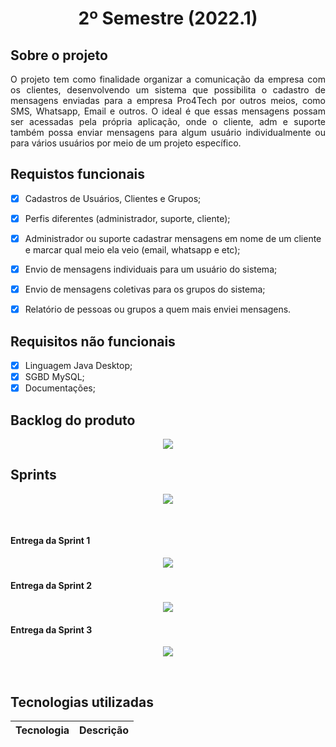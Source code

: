 <h1 align="center" >2º Semestre (2022.1)</h1>

## Sobre o projeto 

<p align="justify">
O projeto tem como finalidade organizar a comunicação da empresa com os clientes, desenvolvendo um sistema que possibilita o cadastro de mensagens enviadas para a empresa Pro4Tech por outros meios, como SMS, Whatsapp, Email e outros. O ideal é que essas mensagens possam ser acessadas pela própria aplicação, onde o cliente, adm e suporte também possa enviar mensagens para algum usuário individualmente ou para vários usuários por meio de um projeto específico.
</p>

## Requistos funcionais

- [x] Cadastros de Usuários, Clientes e Grupos; 
- [x] Perfis diferentes (administrador, suporte, cliente);
- [x] Administrador ou suporte cadastrar mensagens em nome de um cliente e marcar qual meio ela veio (email, whatsapp e etc);
- [x] Envio de mensagens individuais para um usuário do sistema;
- [x] Envio de mensagens coletivas para os grupos do sistema;
- [x] Relatório de pessoas ou grupos a quem mais enviei mensagens.


## Requisitos não funcionais

- [x] Linguagem Java Desktop;
- [x] SGBD MySQL;
- [x] Documentações;

<h2>Backlog do produto</h2>

<p align="center"> <img src = "https://github.com/Equipe3-API/API-2-Semestre/blob/main/Imagens%20README/Product%20backlog_Atualizado.png"></p>
 
 ## Sprints
<p align="center"> <img src = "https://github.com/Equipe3-API/API-2-Semestre/blob/main/Imagens%20README/backlog_sprints.png"></p>  
 
<br>


<h4> Entrega da Sprint 1 </h4>
<p align="center"> <img src = "https://github.com/Equipe3-API/API-2-Semestre/blob/main/Imagens%20README/MVP.gif"></p>
<h4> Entrega da Sprint 2 </h4>
<p align="center"> <img src = "https://github.com/Equipe3-API/API-2-Semestre/blob/main/Imagens%20README/Completo%20(gif).gif"></p>
<h4> Entrega da Sprint 3 </h4>
<p align="center"> <img src = "https://github.com/Equipe3-API/API-2-Semestre/blob/main/Imagens%20README/Gif-Sprint3.gif"></p>
<br>


## Tecnologias utilizadas

| Tecnologia | Descrição |
|--------|-----------|


